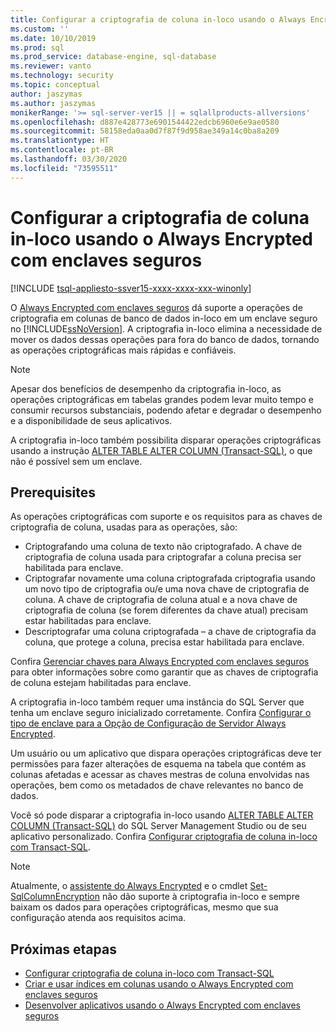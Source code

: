 ```yaml
---
title: Configurar a criptografia de coluna in-loco usando o Always Encrypted com enclaves seguros | Microsoft Docs
ms.custom: ''
ms.date: 10/10/2019
ms.prod: sql
ms.prod_service: database-engine, sql-database
ms.reviewer: vanto
ms.technology: security
ms.topic: conceptual
author: jaszymas
ms.author: jaszymas
monikerRange: '>= sql-server-ver15 || = sqlallproducts-allversions'
ms.openlocfilehash: d887e428773e6901544422edcb6960e6e9ae0580
ms.sourcegitcommit: 58158eda0aa0d7f87f9d958ae349a14c0ba8a209
ms.translationtype: HT
ms.contentlocale: pt-BR
ms.lasthandoff: 03/30/2020
ms.locfileid: "73595511"
---
```

# <a name="configure-column-encryption-in-place-using-always-encrypted-with-secure-enclaves"></a>Configurar a criptografia de coluna in-loco usando o Always Encrypted com enclaves seguros 
[!INCLUDE [tsql-appliesto-ssver15-xxxx-xxxx-xxx-winonly](../../../includes/tsql-appliesto-ssver15-xxxx-xxxx-xxx-winonly.md)]

O [Always Encrypted com enclaves seguros](always-encrypted-enclaves.md) dá suporte a operações de criptografia em colunas de banco de dados in-loco em um enclave seguro no [!INCLUDE[ssNoVersion](../../../includes/ssnoversion-md.md)]. A criptografia in-loco elimina a necessidade de mover os dados dessas operações para fora do banco de dados, tornando as operações criptográficas mais rápidas e confiáveis. 

> [!NOTE]
> Apesar dos benefícios de desempenho da criptografia in-loco, as operações criptográficas em tabelas grandes podem levar muito tempo e consumir recursos substanciais, podendo afetar e degradar o desempenho e a disponibilidade de seus aplicativos.

A criptografia in-loco também possibilita disparar operações criptográficas usando a instrução [ALTER TABLE ALTER COLUMN (Transact-SQL)](../../../t-sql/statements/alter-table-transact-sql.md), o que não é possível sem um enclave.

## <a name="prerequisites"></a>Prerequisites
As operações criptográficas com suporte e os requisitos para as chaves de criptografia de coluna, usadas para as operações, são:
- Criptografando uma coluna de texto não criptografado. A chave de criptografia de coluna usada para criptografar a coluna precisa ser habilitada para enclave.
- Criptografar novamente uma coluna criptografada criptografia usando um novo tipo de criptografia ou/e uma nova chave de criptografia de coluna. A chave de criptografia de coluna atual e a nova chave de criptografia de coluna (se forem diferentes da chave atual) precisam estar habilitadas para enclave.
- Descriptografar uma coluna criptografada – a chave de criptografia da coluna, que protege a coluna, precisa estar habilitada para enclave.

Confira [Gerenciar chaves para Always Encrypted com enclaves seguros](always-encrypted-enclaves-manage-keys.md) para obter informações sobre como garantir que as chaves de criptografia de coluna estejam habilitadas para enclave.

A criptografia in-loco também requer uma instância do SQL Server que tenha um enclave seguro inicializado corretamente. Confira [Configurar o tipo de enclave para a Opção de Configuração de Servidor Always Encrypted](../../../database-engine/configure-windows/configure-column-encryption-enclave-type.md).

Um usuário ou um aplicativo que dispara operações criptográficas deve ter permissões para fazer alterações de esquema na tabela que contém as colunas afetadas e acessar as chaves mestras de coluna envolvidas nas operações, bem como os metadados de chave relevantes no banco de dados.

Você só pode disparar a criptografia in-loco usando [ALTER TABLE ALTER COLUMN (Transact-SQL)](../../../t-sql/statements/alter-table-transact-sql.md) do SQL Server Management Studio ou de seu aplicativo personalizado. Confira [Configurar criptografia de coluna in-loco com Transact-SQL](always-encrypted-enclaves-configure-encryption-tsql.md).

> [!NOTE]
> Atualmente, o [assistente do Always Encrypted](always-encrypted-wizard.md) e o cmdlet [Set-SqlColumnEncryption](https://docs.microsoft.com/powershell/module/sqlserver/set-sqlcolumnencryption) não dão suporte à criptografia in-loco e sempre baixam os dados para operações criptográficas, mesmo que sua configuração atenda aos requisitos acima. 

## <a name="next-steps"></a>Próximas etapas
- [Configurar criptografia de coluna in-loco com Transact-SQL](always-encrypted-enclaves-configure-encryption-tsql.md)
- [Criar e usar índices em colunas usando o Always Encrypted com enclaves seguros](always-encrypted-enclaves-create-use-indexes.md)
- [Desenvolver aplicativos usando o Always Encrypted com enclaves seguros](always-encrypted-enclaves-client-development.md)
